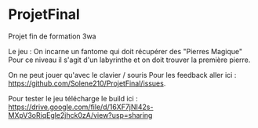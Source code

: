 # ProjetFinal
 Projet fin de formation 3wa
 
 Le jeu : 
 On incarne un fantome qui doit récupérer des "Pierres Magique"
 Pour ce niveau il s'agit d'un labyrinthe et on doit trouver la première pierre.
 
 On ne peut jouer qu'avec le clavier / souris
 Pour les feedback aller ici : https://github.com/Solene210/ProjetFinal/issues.
 
Pour tester le jeu télécharge le build ici : https://drive.google.com/file/d/16XF7jNI42s-MXpV3oRiqEgle2jhck0zA/view?usp=sharing
